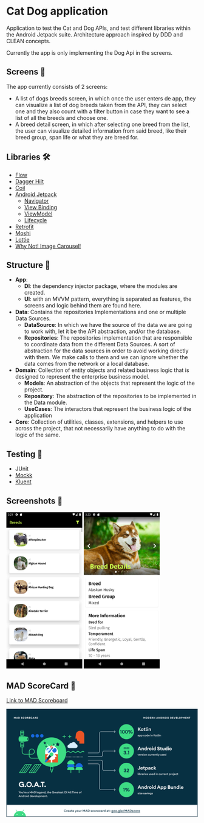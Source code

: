 # Cat Dog application

Application to test the Cat and Dog APIs, and test different libraries within the Android Jetpack
suite. Architecture approach inspired by DDD and CLEAN concepts.

Currently the app is only implementing the Dog Api in the screens.

## Screens 📱

The app currently consists of 2 screens:

- A list of dogs breeds screen, in which once the user enters de app, they can visualize a list of
  dog breeds taken from the API, they can select one and they also count with a filter button in
  case they want to see a list of all the breeds and choose one.
- A breed detail screen, in which after selecting one breed from the list, the user can visualize
  detailed information from said breed, like their breed group, span life or what they are breed
  for.

## Libraries 🛠️

- [Flow](https://developer.android.com/kotlin/flow)
- [Dagger Hilt](https://dagger.dev/hilt/)
- [Coil](https://coil-kt.github.io/coil/)
- [Android Jetpack](https://developer.android.com/jetpack)
    - [Navigator](https://developer.android.com/guide/navigation/navigation-getting-started)
    - [View Binding](https://developer.android.com/topic/libraries/view-binding)
    - [ViewModel](https://developer.android.com/topic/libraries/architecture/viewmodel)
    - [Lifecycle](https://developer.android.com/topic/libraries/architecture/lifecycle)
- [Retrofit](https://square.github.io/retrofit/)
- [Moshi](https://github.com/square/moshi)
- [Lottie](https://github.com/airbnb/lottie-android/)
- [Why Not! Image Carousel!](https://github.com/ImaginativeShohag/Why-Not-Image-Carousel/)

## Structure 🎨

- __App__:
    - __DI__: the dependency injector package, where the modules are created.
    - __UI__: with an MVVM pattern, everything is separated as features, the screens and logic
      behind them are found here.
- __Data__: Contains the repositories Implementations and one or multiple Data Sources.
    - __DataSource__: In which we have the source of the data we are going to work with, let it be
      the API abstraction, and/or the database.
    - __Repositories__: The repositories implementation that are responsible to coordinate data from
      the different Data Sources. A sort of abstraction for the data sources in order to avoid
      working directly with them. We make calls to them and we can ignore whether the data comes
      from the network or a local database.
- __Domain__: Collection of entity objects and related business logic that is designed to represent
  the enterprise business model.
    - __Models__: An abstraction of the objects that represent the logic of the project.
    - __Repository__: The abstraction of the repositories to be implemented in the Data module.
    - __UseCases__: The interactors that represent the business logic of the application
- __Core__: Collection of utilities, classes, extensions, and helpers to use across the project,
  that not necessarily have anything to do with the logic of the same.

## Testing 🧪

- JUnit
- [Mockk](https://mockk.io/)
- [Kluent](https://markusamshove.github.io/Kluent/)

## Screenshots 📸

<img src="/images/screenshots/breeds_list.png" width="200"> <img src="/images/screenshots/breed_detail.png" width="200">

## MAD ScoreCard 👾

[Link to MAD Scoreboard](https://madscorecard.withgoogle.com/scorecard/share/1756627335/)

![MAD Score](./images/mad/summary.png)

